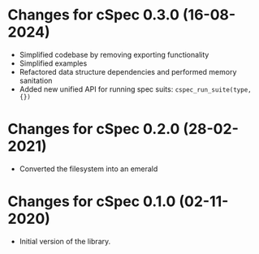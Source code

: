 # Changes for cSpec 0.3.0 (16-08-2024)

- Simplified codebase by removing exporting functionality
- Simplified examples
- Refactored data structure dependencies and performed memory sanitation
- Added new unified API for running spec suits: `cspec_run_suite(type, {})`

# Changes for cSpec 0.2.0 (28-02-2021)

- Converted the filesystem into an emerald

# Changes for cSpec 0.1.0 (02-11-2020)

- Initial version of the library.
